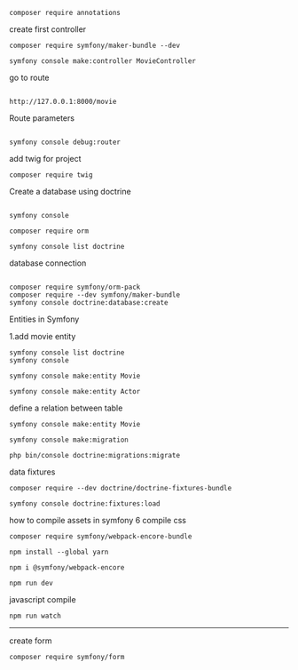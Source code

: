 
```
composer require annotations
```

<p>
 create first controller
</p>



```
composer require symfony/maker-bundle --dev

symfony console make:controller MovieController
```

<p>go to route </p>


```

http://127.0.0.1:8000/movie

```

<p>Route parameters</p>

```

symfony console debug:router

```

<p>add twig for project</p>

```
composer require twig

```


<p>Create a database using doctrine</p>


```

symfony console

composer require orm

symfony console list doctrine

```

<p>database connection </p>

```

composer require symfony/orm-pack
composer require --dev symfony/maker-bundle
symfony console doctrine:database:create

```

<p>Entities in Symfony</p>


<p>1.add movie entity</p>

```
symfony console list doctrine
symfony console

symfony console make:entity Movie
```

```
symfony console make:entity Actor
```

<p>define a relation between table</p>

```
symfony console make:entity Movie

```

```
symfony console make:migration

php bin/console doctrine:migrations:migrate

```

<p>data fixtures</p>

```
composer require --dev doctrine/doctrine-fixtures-bundle
```
```
symfony console doctrine:fixtures:load
```

<p>how to compile assets in symfony 6 compile css</p>

```
composer require symfony/webpack-encore-bundle
```
```
npm install --global yarn

npm i @symfony/webpack-encore
```

```
npm run dev
```

<p>javascript compile</p>

```
npm run watch
```

<hr>

<p>create form</p>

```
composer require symfony/form
```
